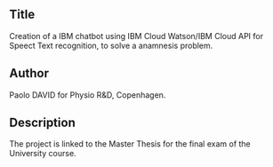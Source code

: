 ## Title

Creation of a IBM chatbot using IBM Cloud Watson/IBM Cloud API for Speect Text recognition, to solve a anamnesis problem.

## Author

Paolo DAVID for Physio R&D, Copenhagen.

## Description

The project is linked to the Master Thesis for the final exam of the University course.
